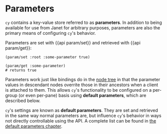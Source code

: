 # Parameters

`cy` contains a key-value store referred to as **parameters**. In addition to being available for use from Janet for arbitrary purposes, parameters are also the primary means of configuring `cy`'s behavior.

Parameters are set with {{api param/set}} and retrieved with {{api param/get}}:

```janet
(param/set :root :some-parameter true)

(param/get :some-parameter)
# returns true
```

Parameters work just like bindings do in the [node tree](/groups-and-panes.md#the-node-tree) in that the parameter values in descendant nodes overrite those in their ancestors when a client is attached to them. This allows `cy`'s functionality to be configured on a per-group (or even per-pane) basis using **default parameters**, which are described below.

`cy`'s settings are known as **default parameters**. They are set and retrieved in the same way normal parameters are, but influence `cy`'s behavior in ways not directly controllable using the API. A complete list can be found in [the default parameters chapter](/default-parameters.md).
